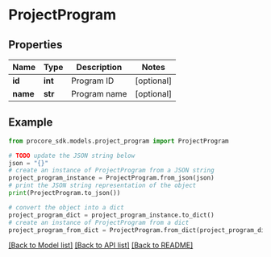 # ProjectProgram


## Properties

Name | Type | Description | Notes
------------ | ------------- | ------------- | -------------
**id** | **int** | Program ID | [optional] 
**name** | **str** | Program name | [optional] 

## Example

```python
from procore_sdk.models.project_program import ProjectProgram

# TODO update the JSON string below
json = "{}"
# create an instance of ProjectProgram from a JSON string
project_program_instance = ProjectProgram.from_json(json)
# print the JSON string representation of the object
print(ProjectProgram.to_json())

# convert the object into a dict
project_program_dict = project_program_instance.to_dict()
# create an instance of ProjectProgram from a dict
project_program_from_dict = ProjectProgram.from_dict(project_program_dict)
```
[[Back to Model list]](../README.md#documentation-for-models) [[Back to API list]](../README.md#documentation-for-api-endpoints) [[Back to README]](../README.md)


